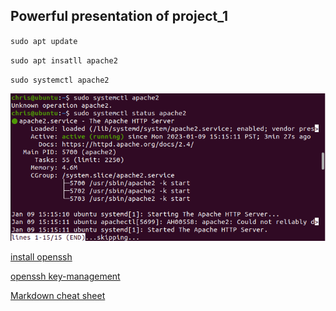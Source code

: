 ## Powerful presentation of project_1

`sudo apt update`

`sudo apt insatll apache2`

`sudo systemctl apache2`

![apache status](./images/apach-status.PNG)

[install openssh](https://learn.microsoft.com/en-us/windows-server/administration/openssh/openssh_install_firstuse?tabs=powershell)

[openssh key-management](https://learn.microsoft.com/en-us/windows-server/administration/openssh/openssh_keymanagement)

[Markdown cheat sheet](https://www.markdownguide.org/cheat-sheet/)

